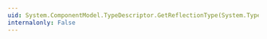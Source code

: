 ```yaml
---
uid: System.ComponentModel.TypeDescriptor.GetReflectionType(System.Type)
internalonly: False
---
```

